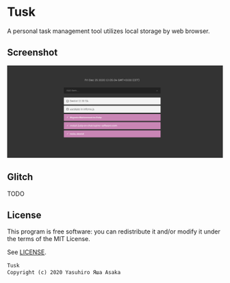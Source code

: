 # Tusk

A personal task management tool utilizes local storage by web browser.

## Screenshot

![Logo](img/screenshot.png?raw=true "Screenshot - Tusk")

## Glitch

TODO

## License

This program is free software: you can redistribute it and/or modify it
under the terms of the MIT License.

See [LICENSE](LICENSE).

```
Tusk
Copyright (c) 2020 Yasuhiro Яша Asaka
```
